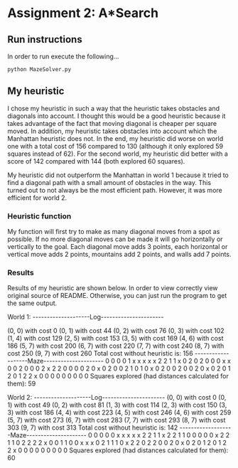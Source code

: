 # Assignment 2: A*Search
## Run instructions
In order to run execute the following...
```
python MazeSolver.py
```

## My heuristic
I chose my heuristic in such a way that the heuristic takes obstacles and
diagonals into account. I thought this would be a good heuristic because it takes
advantage of the fact that moving diagonal is cheaper per square moved.
In addition, my heuristic takes obstacles into account which the Manhattan
heuristic does not. In the end, my heuristic did worse on world one with a
total cost of 156 compared to 130 (although it only explored 59 squares instead
of 62). For the second world, my heuristic did better with a score of 142
compared with 144 (both explored 60 squares).

My heuristic did not outperform the Manhattan in world 1 because it tried to
find a diagonal path with a small amount of obstacles in the way. This turned
out to not always be the most efficient path. However, it was more efficient
for world 2.

### Heuristic function
My function will first try to make as many diagonal moves from a spot as possible.
If no more diagonal moves can be made it will go horizontally or vertically to the
goal. Each diagonal move adds 3 points, each horizontal or vertical move adds 2 points,
mountains add 2 points, and walls add 7 points.

### Results
Results of my heuristic are shown below. In order to view correctly view original
source of README. Otherwise, you can just run the program to get the same output.

World 1:
--------------------Log----------------------

(0, 0) with cost 0
(0, 1) with cost 44
(0, 2) with cost 76
(0, 3) with cost 102
(1, 4) with cost 129
(2, 5) with cost 153
(3, 5) with cost 169
(4, 6) with cost 186
(5, 7) with cost 200
(6, 7) with cost 220
(7, 7) with cost 240
(8, 7) with cost 250
(9, 7) with cost 260
Total cost without heuristic is: 156
-------------------Maze---------------------
0 0 0 0 1 x x x x x
2 2 1 1 x 0 2 0 2 0
0 0 x x 0 0 2 0 0 0
2 x 2 2 0 0 0 0 2 0
x 0 2 0 0 2 1 0 1 0
x 0 2 0 0 2 0 0 2 0
x 0 2 0 1 2 0 1 2 2
x 0 0 0 0 0 0 0 0 0
Squares explored (had distances calculated for them): 59

World 2:
--------------------Log----------------------
(0, 0) with cost 0
(0, 1) with cost 49
(0, 2) with cost 81
(1, 3) with cost 114
(2, 3) with cost 150
(3, 3) with cost 186
(4, 4) with cost 223
(4, 5) with cost 246
(4, 6) with cost 259
(5, 7) with cost 273
(6, 7) with cost 283
(7, 7) with cost 293
(8, 7) with cost 303
(9, 7) with cost 313
Total cost without heuristic is: 142
-------------------Maze---------------------
0 0 0 0 0 x x x x x
2 2 1 1 x 2 2 1 1 0
0 0 0 0 x 2 2 1 1 0
2 2 2 2 x 0 0 1 1 0
0 x x x 0 2 1 1 1 0
x 2 2 0 2 2 0 0 2 0
x 0 2 0 1 2 0 1 2 2
x 0 0 0 0 0 0 0 0 0
Squares explored (had distances calculated for them): 60
